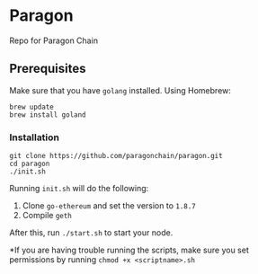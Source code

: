 # Paragon
Repo for Paragon Chain
## Prerequisites
Make sure that you have `golang` installed. Using Homebrew:

```
brew update
brew install goland
```

### Installation
```
git clone https://github.com/paragonchain/paragon.git
cd paragon
./init.sh
```

Running `init.sh` will do the following:

1. Clone `go-ethereum` and set the version to `1.8.7`
2. Compile `geth`

After this, run `./start.sh` to start your node.

*If you are having trouble running the scripts, make sure you set permissions by running `chmod +x <scriptname>.sh`